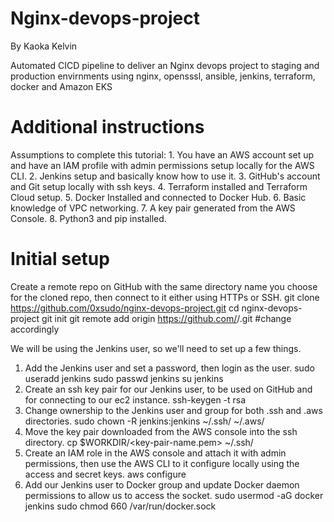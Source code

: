 # Nginx-devops-project
By Kaoka Kelvin

Automated CICD pipeline to deliver an Nginx devops project to staging and production envirnments using nginx, opensssl, ansible, jenkins, terraform, docker and Amazon EKS

# Additional instructions
Assumptions to complete this tutorial:
    1. You have an AWS account set up and have an IAM profile with admin permissions setup locally for the AWS CLI.
    2. Jenkins setup and basically know how to use it.
    3. GitHub's account and Git setup locally with ssh keys.
    4. Terraform installed and Terraform Cloud setup.
    5. Docker Installed and connected to Docker Hub.
    6. Basic knowledge of VPC networking.
    7. A key pair generated from the AWS Console.
    8. Python3 and pip installed.

# Initial setup
Create a remote repo on GitHub with the same directory name you choose for the cloned repo, then connect to it either using HTTPs or SSH.
    git clone https://github.com/0xsudo/nginx-devops-project.git
    cd nginx-devops-project
    git init
    git remote add origin https://github.com/<USER>/<REPO>.git #change accordingly

We will be using the Jenkins user, so we'll need to set up a few things.
1. Add the Jenkins user and set a password, then login as the user.
    sudo useradd jenkins
    sudo passwd jenkins
    su jenkins
2. Create an ssh key pair for our Jenkins user, to be used on GitHub and for connecting to our ec2 instance.
    ssh-keygen -t rsa
3. Change ownership to the Jenkins user and group for both .ssh and .aws directories.
    sudo chown -R jenkins:jenkins ~/.ssh/ ~/.aws/
4. Move the key pair downloaded from the AWS console into the ssh directory.
    cp $WORKDIR/<key-pair-name.pem> ~/.ssh/
5. Create an IAM role in the AWS console and attach it with admin permissions, then use the AWS CLI to it configure locally using the access and secret keys.
    aws configure
6. Add our Jenkins user to Docker group and update Docker daemon permissions to allow us to access the socket.
    sudo usermod -aG docker jenkins
    sudo chmod 660 /var/run/docker.sock